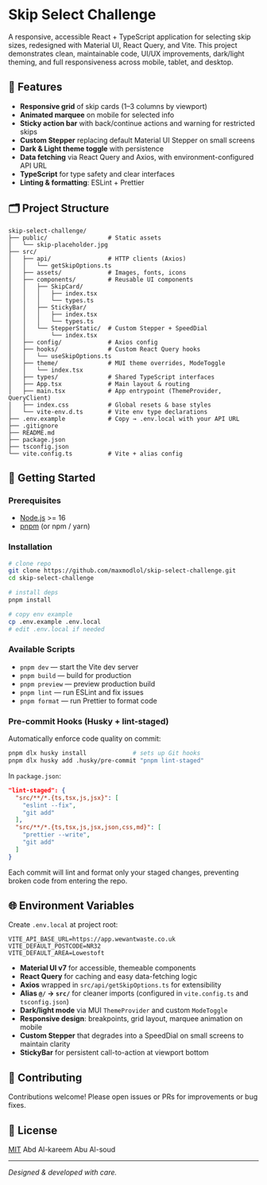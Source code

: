 # Skip Select Challenge

A responsive, accessible React + TypeScript application for selecting skip sizes, redesigned with Material UI, React Query, and Vite. This project demonstrates clean, maintainable code, UI/UX improvements, dark/light theming, and full responsiveness across mobile, tablet, and desktop.

## 🚀 Features

- **Responsive grid** of skip cards (1–3 columns by viewport)
- **Animated marquee** on mobile for selected info
- **Sticky action bar** with back/continue actions and warning for restricted skips
- **Custom Stepper** replacing default Material UI Stepper on small screens
- **Dark & Light theme toggle** with persistence
- **Data fetching** via React Query and Axios, with environment-configured API URL
- **TypeScript** for type safety and clear interfaces
- **Linting & formatting**: ESLint + Prettier

## 🗂️ Project Structure

```
skip-select-challenge/
├── public/                 # Static assets
│   └── skip-placeholder.jpg
├── src/
│   ├── api/                # HTTP clients (Axios)
│   │   └── getSkipOptions.ts
│   ├── assets/             # Images, fonts, icons
│   ├── components/         # Reusable UI components
│   │   ├── SkipCard/
│   │   │   ├── index.tsx
│   │   │   └── types.ts
│   │   ├── StickyBar/
│   │   │   ├── index.tsx
│   │   │   └── types.ts
│   │   └── StepperStatic/  # Custom Stepper + SpeedDial
│   │       └── index.tsx
│   ├── config/             # Axios config
│   ├── hooks/              # Custom React Query hooks
│   │   └── useSkipOptions.ts
│   ├── theme/              # MUI theme overrides, ModeToggle
│   │   └── index.tsx
│   ├── types/              # Shared TypeScript interfaces
│   ├── App.tsx             # Main layout & routing
│   ├── main.tsx            # App entrypoint (ThemeProvider, QueryClient)
│   ├── index.css           # Global resets & base styles
│   └── vite-env.d.ts       # Vite env type declarations
├── .env.example            # Copy → .env.local with your API URL
├── .gitignore
├── README.md
├── package.json
├── tsconfig.json
└── vite.config.ts          # Vite + alias config
```

## 🔧 Getting Started

### Prerequisites

- [Node.js](https://nodejs.org/) >= 16
- [pnpm](https://pnpm.io/) (or npm / yarn)

### Installation

```bash
# clone repo
git clone https://github.com/maxmodlol/skip-select-challenge.git
cd skip-select-challenge

# install deps
pnpm install

# copy env example
cp .env.example .env.local
# edit .env.local if needed
```

### Available Scripts

- `pnpm dev` — start the Vite dev server
- `pnpm build` — build for production
- `pnpm preview` — preview production build
- `pnpm lint` — run ESLint and fix issues
- `pnpm format` — run Prettier to format code

### Pre-commit Hooks (Husky + lint-staged)

Automatically enforce code quality on commit:

```bash
pnpm dlx husky install             # sets up Git hooks
pnpm dlx husky add .husky/pre-commit "pnpm lint-staged"
```

In `package.json`:

```json
"lint-staged": {
  "src/**/*.{ts,tsx,js,jsx}": [
    "eslint --fix",
    "git add"
  ],
  "src/**/*.{ts,tsx,js,jsx,json,css,md}": [
    "prettier --write",
    "git add"
  ]
}
```

Each commit will lint and format only your staged changes, preventing broken code from entering the repo.

## 🌐 Environment Variables

Create `.env.local` at project root:

```env
VITE_API_BASE_URL=https://app.wewantwaste.co.uk
VITE_DEFAULT_POSTCODE=NR32
VITE_DEFAULT_AREA=Lowestoft
```

- **Material UI v7** for accessible, themeable components
- **React Query** for caching and easy data-fetching logic
- **Axios** wrapped in `src/api/getSkipOptions.ts` for extensibility
- **Alias `@/` → `src/`** for cleaner imports (configured in `vite.config.ts` and `tsconfig.json`)
- **Dark/light mode** via MUI `ThemeProvider` and custom `ModeToggle`
- **Responsive design**: breakpoints, grid layout, marquee animation on mobile
- **Custom Stepper** that degrades into a SpeedDial on small screens to maintain clarity
- **StickyBar** for persistent call-to-action at viewport bottom

## 🤝 Contributing

Contributions welcome! Please open issues or PRs for improvements or bug fixes.

## 📄 License

[MIT](LICENSE)
Abd Al-kareem Abu Al-soud

---

_Designed & developed with care._
